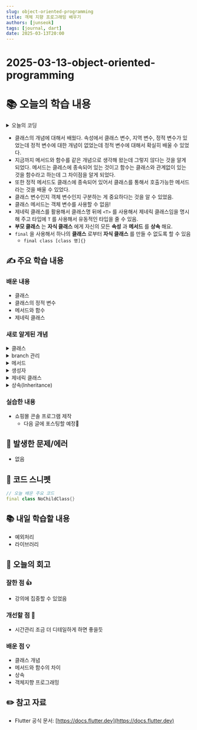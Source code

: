 ```yaml
---
slug: object-oriented-programming
title: 객체 지향 프로그래밍 배우기
authors: [junseok]
tags: [journal, dart]
date: 2025-03-13T20:00
---
```


# 2025-03-13-object-oriented-programming

# 📚 오늘의 학습 내용

<details>
<summary>오늘의 코딩</summary>
<div markdown="1">

> 공통된 접두사를 찾아서 반환해라

```dart
// 강사님 풀이법
String longestCommonPrefix(List<String> strs){
	if(strs.isEmpty){
		return ""
	}
	String prefix = strs.first;

	for(var i = 1; i < strs.length; i++){
		String str = strs[i];
		while(!str.startsWith(prefix)){
			prefix = prefix.substring(0, prefix.length - 1);
			if(prefix.isEmpty){
				return "";
			}
		}
	}
	return prefix;

}
```

```dart
// 내 풀이법 str.codeUnits
class Solution {
  String longestCommonPrefix(List<String> strs) {
	  if (strs.isEmpty) {
      return solutionStr;
    }

    String prefix = "";
    String solutionStr = "";
    List<String> firstStr = strs[0].split("");
    for(int i = 0; i < firstStr.length; i++){
        prefix = firstStr[i];

        if(strs.every((samePrefix) => samePrefix.startsWith(prefix, i))){
            solutionStr += prefix;
        }else{
            break;
        }
    }
    return solutionStr;
  }
}
```

### 알게 된 점

1. 빈 배열에 대한 예외 처리
   1. 빈 List가 왔을 때 에러가 나오기 때문에 처음에 `isEmpty` 로 예외처리해 주기
2. `subString([시작인덱스], [길이])`
   1. 문자열에서 원하는 부분을 출력할 때

</div>
</details>

- 클래스의 개념에 대해서 배웠다. 속성에서 클래스 변수, 지역 변수, 정적 변수가 있었는데 정적 변수에 대한 개념이 없었는데 정적 변수에 대해서 확실히 배울 수 있었다.
- 지금까지 메서드와 함수를 같은 개념으로 생각해 왔는데 그렇지 않다는 것을 알게 되었다. 메서드는 클레스에 종속되어 있는 것이고 함수는 클래스와 관계없이 있는 것을 함수라고 하는데 그 차이점을 알게 되었다.
- 또한 정적 메서드도 클래스에 종속되어 있어서 클래스를 통해서 호출가능한 메서드라는 것을 배울 수 있었다.
- 클래스 변수인지 객체 변수인지 구분하는 게 중요하다는 것을 알 수 있었음.
- 클래스 메서드는 객체 변수를 사용할 수 없음!
- 제네릭 클래스를 활용해서 클래스명 뒤에 `<T>` 를 사용해서 제네릭 클래스임을 명시해 주고 타입에 `T` 를 사용해서 유동적인 타입을 줄 수 있음.
- **부모 클래스** 는 **자식 클래스** 에게 자신의 모든 **속성** 과 **메서드** 를 **상속** 해요.
- `final` 을 사용해서 하나의 **클래스** 로부터 **자식 클래스** 를 만들 수 없도록 할 수 있음
  - `final class [class 명]{}`

## ✍️ 주요 학습 내용

### 배운 내용

- 클래스
- 클래스의 정적 변수
- 메서드와 함수
- 제네릭 클래스

### 새로 알게된 개념

<details>
<summary>클래스</summary>
<div markdown="1">

`class [클래스 이름] { … }`

```dart
class Person {
  String name;
  int age;

  Person(this.name, this.age);

  void introduce() {
    print('안녕 ? 나는 $age살 $name !');
  }
}
```

### 속성 (attribute)

1. 인스턴스 변수(Instance Variable)
   1. 객체에 속해 있는 변수

      ```dart
      class Person {
        String name = '강미래';
      	int age = 25;
      }
      ```

   2. `this` 를 통해 접근 가능(`this` 객체를 의미)
   3. 객체가 존재하는 동안 계속 메모리 상에 존재
2. 지역 변수 (Local Variable)

   1. 특정 코드 블록 안에 선언된 변수

      ```dart
      class Person {
      	String name = '강미래';

      	void sayName() {
      		String nameSentence = '내 이름은 $name !';
      		print(nameSentence);
      	}
      }
      ```

   2. 변수가 선언된 코드 블록의 실행이 끝나면 메모리 상에서 사라짐

3. 정적 변수 (Static Variable)

   - 클래스 변수라고 불림
   - 객체에 종속되지 않고 클래스 자체에 속하는 변수

   ```dart
   class Circle {
     static double pi = 3.14159;
   }
   ```

   - 클래스 이름을 통해 접근 가능

   ```dart
   class Circle {
     static double pi = 3.14159;
     double radius = 0;
   }

   void main() {
   	print(Circle.pi); // 3.14159
   	print(Circle.radius); // Error: Member not found: 'radius'.
   }
   ```

   - 객체를 통해 접근할 수 없음

   ```dart
   class Circle {
     static double pi = 3.14159;
     double radius = 0;
   }

   void main() {
   	Circle circle = Circle();
   	print(circle.radius); // 0
   	print(circle.pi); // 오류 발생
   }
   ```

   - `this` 를 통해 접근할 수 없음
   - 모든 객체가 서로 값을 공유함

</div>
</details>

<details>
<summary> branch 관리</summary>
<div markdown="1">

mileStone에서 이슈를 만들어서 이슈명에 맞게 브랜치 명에 맞게 함

pull request 남기기 전에 rebase가 깔끔한 것 같음

</div>
</details>

<details>
<summary>메서드</summary>
<div markdown="1">

- **메서드** (Method)
  - 어떤 친구인가요 ?
    - **객체** 의 **동작** 을 정의하는 함수
    - **속성** 을 변경하거나 **객체** 를 가지고 특정 작업을 수행해요.
    - 여기서 잠깐 ! 🧐 **함수** (Function) 랑 **메서드** (Method) 는 서로 같은 개념일까요 ?
      - 엄밀히 말하면, 완전히 같지는 않아요 !
        - 두 친구 모두 동작을 정의한다는 점에서는 같지만,
        - **메서드** 는 **클래스** 에 의존하고, **함수** 는 **클래스** 에 의존하지 않는다는 차이가 있어요.
          ```dart
          void function() {
            print('저는 함수입니다 !');
          }

          class Class {
          	void method() {
          		print('저는 메서드입니다 !');
          	}
          }

          void main() {
            function(); // 저는 함수입니다 !

            Class object = Class();
            object.method(); // 저는 메서드입니다 !
          }
          ```
  - 종류에는 무엇이 있나요 ?
    - **인스턴스 메서드** (Instance Method)
      - 어떤 친구인가요 ?
        - **객체** 에 속해 있는 **메서드**
          ```dart
          class Person {
            String name = '강미래';
          	int age = 25;

            void introduce() {
              print('안녕 ? 나는 $age살 $name !');
            }
          }
          ```
      - 어떤 특징이 있나요 ?
        - `this` 를 통해 접근할 수 있어요.
          ```dart
          class Person {
            String name = '강미래';
            int age = 25;

            void printName() {
              print(name);
            }

            void printNameAndAge() {
              this.printName();
              print(age);
            }
          }
          ```
        - **클래스** 의 모든 곳에서 접근할 수 있어요.
          ```dart
          class Person {
            String name = '강미래';
            int age = 25;

            void printName() {
              print(name);
            }

            void printNameAgain() {
              printName();
            }
          }
          ```
    - **정적 메서드** (Static Method)
      - **클래스 메서드** 라고도 불러요.
      - 어떤 친구인가요 ?
        - **객체** 에 종속되지 않고, **클래스** 자체에 속하는 **메서드**
          ```dart
          class Circle {
          	static double pi = 3.14159;

            static void printPi() {
          	  print('원주율은 $pi !');
            }
          }
          ```
      - 어떤 특징이 있나요 ?
        - **클래스** 이름을 통해 호출해요.
          - 그래서 **객체** 를 생성하지 않고도 **메서드** 를 호출할 수 있답니다 👍🏼
            ```dart
            class Circle {
            	static double pi = 3.14159;
            	double radius = 0;

              static void printPi() {
            	  print(pi);
              }

              void printRadius() {
                print(radius);
              }
            }

            void main() {
            	Circle.printPi(); // 3.14159
            	Circle.printRadius(); // 오류 발생
            }
            ```
        - **객체** 를 통해 호출할 수 없어요.
          ```dart
          class Circle {
          	static double pi = 3.14159;
          	double radius = 0;

            static void printPi() {
          	  print(pi);
            }

            void printRadius() {
              print(radius);
            }
          }

          void main() {
          	Circle circle = Circle();
          	circle.radius = 5;
          	circle.printRadius(); // 5
          	circle.printPi(); // 오류 발생
          }
          ```
        - `this` 를 통해 호출할 수 없어요.
          ```dart
          class Circle {
          	static double pi = 3.14159;
          	double radius = 0;

            static void printPi() {
          	  print(pi);
            }

            void printPiAgain() {
          	  this.printPi(); // 오류 발생
            }
          }
          ```
        - 코드 블록에서 **인스턴스 변수** 를 사용할 수 없어요.
          ```dart
          class Circle {
          	double pi = 3.14159;
          	double radius = 0;

            static void printPi() {
          	  print(pi); // 오류 발생
            }
          }
          ```
          - 그럼 **인스턴스 메서드** 의 코드 블록에서 **정적 변수** 를 쓸 수 있을까요 ?
            - Yes !! 완 ~ 전 ~ 가능 🎶
              ```dart
              class Circle {
              	static double pi = 3.14159;
              	double radius = 0;

                void printArea() {
                  print(pi * radius * radius);
                }
              }
              ```
        - 객체마다 개별적으로 동작하지 않고, 모두 동일하게 동작한다.
- **속성** 과 **메서드** 는 **클래스** 안에 있는 요소라서 **클래스** 의 **멤버** (Member) 라고 부르기도 해요 !

</div>
</details>

<details>
<summary>생성자</summary>
<div markdown="1">

- **생성자** (Constructor) 라는 친구인데요 !
  - 어떤 친구인가요 ?
    - **객체** 를 생성하고, 초기화하기 위해 사용하는 특수한 **메서드**
  - 종류에는 어떤 것이 있나요 ?
    - **기본 생성자** (Default Constructor)
      - 어떤 친구인가요 ?
        - **매개변수** 를 갖지 않는 생성자
      - 어떻게 생겼나요 ?
        - `[클래스 이름]();`
          ```dart
          class Car {
            Car();
          }
          ```
      - 어떤 특징이 있나요 ?
        - 자동으로 정의되기 때문에 **클래스** 에 따로 명시하지 않아도 돼요.
          ```dart
          class Car {

          }

          void main() {
          	Car car = Car();
          }
          ```
          ```dart
          class Car {
            Car();
          }

          void main() {
          	Car car = Car();
          }
          ```
          ```dart
          class Car {

          }

          void main() {
          	Car car = new Car();
          }
          ```
        - **인스턴스 변수** 들이 모두 초기화되어 있는 상태여야 해요.
          ```dart
          class Car {
          	String name = '';
          	List<String> models = [];

            Car();
          }
          ```
          ```dart
          class Car {
          	String name; // Error: Field 'name' should be initialized because its type 'String' doesn't allow null.
          	List<String> models; // Error: Field 'models' should be initialized because its type 'List<String>' doesn't allow null.

            Car();
          }
          ```
    - **매개변수 생성자** (Parameterized Constructor)
      - 어떤 친구인가요 ?
        - **매개변수** 를 갖는 생성자
        - **매개변수** 를 통해 외부에서 **인스턴스 변수** 들의 초기값을 설정해요.
      - 어떻게 생겼나요 ?
        - `[클래스 이름](this.변수);`
          ```dart
          class Car {
          	String name;
          	List<String> models;

            Car(this.name, this.models);
          }
          ```
        - `[클래스 이름]([타입] [매개변수 이름]) : this.변수;`
          ```dart
          class Car {
            String name;
            List<String> models;

            Car(String name, List<String> models)
                : this.name = name,
                  this.models = models;
          }
          ```
        - `[클래스 이름]([타입] [매개변수 이름]) { this.변수; }`
          ```dart
          class Car {
            String name = '';
            List<String> models = [];

            Car(String name, List<String> models) {
              this.name = name;
              this.models = models;
            }
          }
          ```
      - 어떤 특징이 있나요 ?
        - **객체** 생성할 때 **매개변수** 를 넣지 않으면 오류가 나요 🚨
          ```dart
          class Car {
          	String name;
          	List<String> models;

            Car(this.name, this.models);
          }

          void main() {
          	Car car = Car(); // Error: Too few positional arguments: 2 required, 0 given.
          }
          ```
    - **네임드 생성자** (Named Constructor)
      - 어떤 친구인가요 ?
        - **클래스 메서드** 와 같은 형식으로 호출하는 생성자
      - 어떻게 생겼나요 ?
        - `[클래스 이름].[메서드 이름]([타입] [매개변수 이름]) : this.변수;`
          ```dart
          class Car {
            String name;
            List<String> models;

            Car.fromList(List values)
                : this.name = values[0],
                  this.models = values[1];
          }
          ```
      - 어떻게 사용하나요 ?
        ```dart
        class Car {
          String name;
          List<String> models;

          Car.fromList(List values)
              : this.name = values[0],
                this.models = values[1];

          void speakName() {
            print('저희는 $name 입니다 !');
          }

          void speakModels() {
            print('$models 모델을 가지고 있습니다 !');
          }
        }

        void main() {
          Car car = Car.fromList([
            'BMW',
            ['320i', '340i', 'M3']
          ]);
          car.speakName(); // 저희는 BMW 입니다 !
          car.speakModels(); // [320i, 340i, M3] 모델을 가지고 있습니다 !
        }
        ```
      - 어떤 특징이 있나요 ?
        - **클래스** 에 있는 **변수** 와 **타입** 이 맞지 않는 값을 넣으면 오류가 나요 🚨
          ```dart
          class Car {
            String name;
            List<String> models;

            Car.fromList(List values)
                : this.name = values[0],
                  this.models = values[1];
          }

          void main() {
            Car car = Car.fromList([
              'BMW',
              [1, 2, 3]
            ]); // TypeError: Instance of 'JSArray<int>': type 'List<int>' is not a subtype of type 'List<String>'
          }
          ```
  - 어떤 특징이 있나요 ?
    - **클래스** 와 이름이 같아요.
    - **반환값** 이 없기 때문에 `void` 타입이에요.
    - **클래스** 를 통해 **객체** 가 생성될 때 자동으로 호출돼요.
    - 생성할 수 있는 **객체** 의 수에는 제한이 없어요.
      ```dart
      class Person {
        String name;
      	int age;

        Person(this.name, this.age);
      }

      void main() {
        Person paul = Person('Paul', 25);
        Person mark = Person('Mark', 30);
      }
      ```
    - 생성한 **객체** 들은 서로 같지 않은 독립된 개체예요.
      ```dart
      class Person {
        String name;
      	int age;

        Person(this.name, this.age);
      }

      void main() {
      	Person paul1 = Person('Paul', 25);
      	Person paul2 = Person('Paul', 25);
      	print(paul1 == paul2); // false
      }
      ```

</div>
</details>

<details>
<summary>제네릭 클래스</summary>
<div markdown="1">

- **제네릭 클래스** (Generic Class) ?
  - 어떻게 생겼나요 ?
    - `[클래스 이름]<타입 파라미터>`
      ```dart
      class Box<T> {
        T value;

        Box(this.value);

        T getValue() {
          return value;
        }
      }
      ```
  - 왜 사용하나요 ?
    - **제네릭 함수** 와 마찬가지로
      특정 타입에 의존하지 않고, 여러 타입에 대해 동일한 코드를 적용할 수 있어서
      재사용성 높은 코드를 짤 수 있겠죠 👍🏼
          ```dart
          class IntBox {
          	int value;

          	IntBox(this.value);

          	int getValue() {
          		return value;
          	}
          }

          class StringBox {
          	String value;

          	StringBox(this.value);

          	String getValue() {
          		return value;
          	}
          }

          void main() {
            var intBox = IntBox(10);
            print(intBox.getValue()); // 10

            var stringBox = StringBox('Hello');
            print(stringBox.getValue()); // Hello
          }
          ```

          ```dart
          class Box<T> {
            T value;

            Box(this.value);

            T getValue() {
              return value;
            }
          }

          void main() {
            var intBox = Box<int>(10);
            print(intBox.getValue()); // 10

            var stringBox = Box<String>('Hello');
            print(stringBox.getValue()); // Hello
          }
          ```

</div>
</details>

<details>
<summary>상속(Inheritance)</summary>
<div markdown="1">

## 상속 (Inheritance)

- 어떤 친구인가요 ?
  - 기존 클래스의 기능을 확장하여 새로운 클래스를 만드는 것
  - 하나의 **클래스** 가 다른 **클래스** 의 **속성** 과 **메서드** 를 물려받는 것
    - 물려주는 **클래스** 는 **부모 클래스** (Parent Class, Superclass),
      물려받는 **클래스** 는 **자식 클래스** (Child Class, Subclass) 라고도 불러요.
- 어떻게 생겼나요 ?
  - `class [자식 클래스 이름] extends [부모 클래스 이름] { … }`
    ```dart
    class Person {
      void eat() {
        print('냠냠 !');
      }
    }

    class Student extends Person {
      void study() {
        print('열공 !');
      }
    }
    ```
- 어떤 특징이 있나요 ?
  - **부모 클래스** 는 **자식 클래스** 에게 자신의 모든 **속성** 과 **메서드** 를 **상속** 해요.
    ```dart
    class Person {
    	String name = '';

      void eat() {
        print('냠냠 !');
      }
    }

    class Student extends Person {
      void study() {
        print('열공 !');
      }
    }

    void main() {
      Student student = Student();
      student.name = '강미래';
      student.eat(); // 냠냠 !
      student.study(); // 열공 !
    }
    ```
  - **부모 클래스** 는 **자식 클래스** 에 있는 멤버 (**속성**, **메서드**) 를 사용할 수 없어요.
    ```dart
    class Person {
      void eat() {
        print('냠냠 !');
      }
    }

    class Student extends Person {
      void study() {
        print('열공 !');
      }
    }

    void main() {
    	Person person = Person();
    	person.study(); // Error: The method 'study' isn't defined for the class 'Person'.
    }
    ```
  - `super` 를 통해 **자식 클래스** 가 **부모 클래스** 의 **속성** 과 **메서드** 를 사용할 수 있어요.
    ```dart
    class Person {
      String name = '강미래';

      void eat() {
        print('냠냠 !');
      }
    }

    class Student extends Person {
      void eatAndIntroduce() {
        super.eat();
        print('맛있게 먹는 ${super.name} ㅋㅋ');
      }
    }

    void main() {
      Student student = Student();
      student.eatAndIntroduce();
    }

    /*
    냠냠 !
    맛있게 먹는 강미래 ㅋㅋ
    */
    ```
  - **자식 클래스** 는 **상속** 받은 **속성** 과 **메서드** 를 **재정의** (Overriding) 하거나 기능을 확장할 수 있어요.
    - **재정의** (Overriding) ?
      - 어떤 친구인가요 ?
        - **자식 클래스** 가 **부모 클래스** 로부터 **상속** 받은 **속성** 과 **메서드** 를
          그대로 사용하지 않고, 덮어 씌우는 것을 의미해요.
      - 언제 사용하나요 ?
        - **부모 클래스** 에 정의되어 있는 **속성** 이나 **메서드** 가 마음에 안 들어서
          새로 정의하고 싶을 때 사용해요 🤣
      - 어떻게 생겼나요 ?
        - `@override [변수 이름] = [값];`
          ```dart
          class Person {
            String name = '강미래';

            void eat() {
              print('냠냠 !');
            }
          }

          class Student extends Person {
            @override
            String name = '여러분';

            void study() {
              print('열공하는 $name !');
            }
          }

          void main() {
            Student student = Student();
            student.study(); // 열공하는 여러분 !
          }
          ```
        - `@override [반환 타입] [함수 이름]() { … }`
          ```dart
          class Person {
            void eat() {
              print('냠냠 !');
            }
          }

          class Student extends Person {
            @override
            void eat() {
              print('쩝쩝 !');
            }
          }

          void main() {
            Student student = Student();
            student.eat(); // 쩝쩝 !
          }
          ```
    - **재정의** 는 알겠는데요 ~ 기능 확장은 어떻게 해요 ? 🤔
      ```dart
      class Person {
        void eat() {
          print('냠냠 !');
        }
      }

      class Student extends Person {
        @override
        void eat() {
          super.eat();
          print('쩝쩝 !');
        }
      }

      void main() {
        Student student = Student();
        student.eat();
      }

      /*
      냠냠 !
      쩝쩝 !
      */
      ```
- 왜 사용하나요 ?
  - 공통적인 **속성** 과 **메서드** 를 **부모 클래스** 에 정의하고,
    공통되지 않는 요소들만 따로 **자식 클래스** 에 정의해서
    중복된 코드를 줄이고, 코드의 재사용성을 높일 수 있어요 👍🏼
- 근데요 .. 어떤 **클래스** 는 **상속** 당하지 (?) 않게 하고 싶을 수도 있잖아요 😅
  - 그 경우에는 `final` 을 사용하면 돼요 !
  - `final` ?
    - 어떤 친구인가요 ?
      - 하나의 **클래스** 로부터 **자식 클래스** 를 만들 수 없도록 하는 것
      - **상속** 받을 수 없도록 만드는 키워드라고 생각하면 돼요 🙂
    - 어떻게 생겼나요 ?
      - `final class [클래스 이름] { … }`
        ```dart
        final class Person {
          void eat() {
            print('냠냠 !');
          }
        }

        class Student extends Person {
        	// Error: The type 'Student' must be 'base', 'final' or 'sealed' because the supertype 'Person' is 'final'.
        }
        ```

</div>
</details>

### 실습한 내용

- 쇼핑몰 콘솔 프로그램 제작
  - 다음 글에 포스팅할 예정🙂

## 🚨 발생한 문제/에러

- 없음

## 📝 코드 스니펫

```dart
// 오늘 배운 주요 코드
final class NoChildClass{}
```

## 📚 내일 학습할 내용

- 예외처리
- 라이브러리

## 💭 오늘의 회고

### 잘한 점 👍

- 강의에 집중할 수 있었음

### 개선할 점 🔨

- 시간관리 조금 더 디테일하게 하면 좋을듯

### 배운 점 💡

- 클래스 개념
- 메서드와 함수의 차이
- 상속
- 객체지향 프로그래밍

## ✏️ 참고 자료

- Flutter 공식 문서: [https://docs.flutter.dev](https://docs.flutter.dev)
